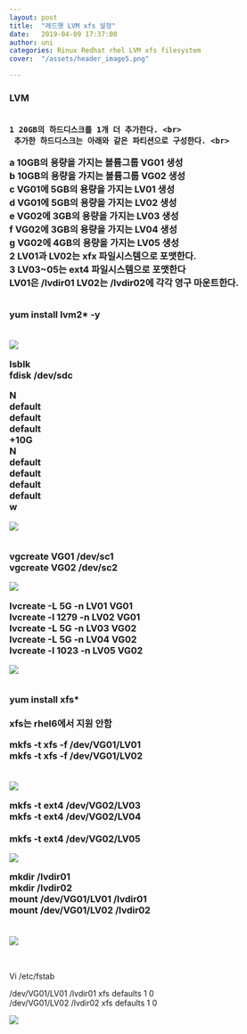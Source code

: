 ```yaml
---
layout: post
title:  "레드햇 LVM xfs 설정"
date:   2019-04-09 17:37:00
author: uni
categories: Rinux Redhat rhel LVM xfs filesystem
cover:  "/assets/header_image5.png"

---
```



<h3>

 

 
LVM <br><br>



    1 20GB의 하드디스크를 1개 더 추가한다. <br>
     추가한 하드디스크는 아래와 같은 파티션으로 구성한다. <br>
  a   10GB의 용량을 가지는 볼륨그룹 VG01 생성<br>
  b  10GB의 용량을 가지는 볼륨그룹 VG02 생성<br>
  c   VG01에 5GB의 용량을 가지는 LV01 생성<br>
  d  VG01에 5GB의 용량을 가지는 LV02 생성<br>
  e   VG02에 3GB의 용량을 가지는 LV03 생성<br>
   f   VG02에 3GB의 용량을 가지는 LV04 생성<br>
  g  VG02에 4GB의 용량을 가지는 LV05 생성<br>
  2   LV01과 LV02는 xfx 파일시스템으로 포맷한다. <br>
  3   LV03~05는 ext4 파일시스템으로 포맷한다   <br>
  LV01은 /lvdir01 LV02는 /lvdir02에 각각 영구 마운트한다. <br>

<br>
yum install lvm2* -y<br><br>

 


 
 <img  src="/assets/images/lvm1.jpg"><br>
 
 

 
lsblk<br>
fdisk /dev/sdc <br>

N<br>
default<br>
default<br>
default<br>
+10G<br>
N<br>
default<br>
default<br>
default<br>
default<br>
w<br>

 

 
 <img  src="/assets/images/lvm2.jpg"><br><br>
 
 

 


vgcreate VG01 /dev/sc1<br>
vgcreate VG02 /dev/sc2<br>
 


 
 <img  src="/assets/images/lvm3.jpg"><br>
 
 

 

lvcreate -L 5G -n LV01 VG01<br>
lvcreate -l 1279 -n LV02 VG01<br>
lvcreate -L 5G -n LV03 VG02<br>
lvcreate -L 5G -n LV04 VG02<br>
lvcreate -l 1023 -n LV05 VG02<br>

 

 
 <img  src="/assets/images/lvm4.jpg"><br><br>
 
 

 

yum install xfs*<br><br>
xfs는 rhel6에서 지원 안함<br>

mkfs  -t   xfs -f /dev/VG01/LV01<br>
mkfs  -t   xfs -f /dev/VG01/LV02<br><br>
 

 
 <img  src="/assets/images/lvm5.jpg"><br>
 
 

 

mkfs -t  ext4  /dev/VG02/LV03<br>
mkfs -t  ext4  /dev/VG02/LV04<br><br>
mkfs -t  ext4  /dev/VG02/LV05<br>
 


 
 <img  src="/assets/images/lvm6.jpg"><br>
 
 

 

mkdir /lvdir01<br>
mkdir /lvdir02<br>
mount /dev/VG01/LV01 /lvdir01<br>
mount /dev/VG01/LV02 /lvdir02<br><br>

 




 
 <img  src="/assets/images/lvm7.jpg"><br>
 
 

 





</h3>
<br>

Vi /etc/fstab<br>

/dev/VG01/LV01 /lvdir01 xfs defaults 1 0<br>
/dev/VG01/LV02 /lvdir02 xfs defaults 1 0<br>
 



 
 <img  src="/assets/images/lvm8.jpg"><br><br>
 
 </h3>
















 
 <br>